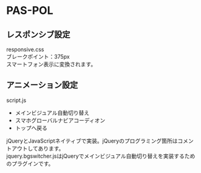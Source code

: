# PAS-POL

## レスポンシブ設定
responsive.css  
ブレークポイント：375px  
スマートフォン表示に変換されます。

## アニメーション設定
script.js  
* メインビジュアル自動切り替え
* スマホグローバルナビアコーディオン
* トップへ戻る

jQueryとJavaScriptネイティブで実装。jQueryのプログラミング箇所はコメントアウトしてあります。  
jquery.bgswitcher.jsはjQueryでメインビジュアル自動切り替えを実装するためのプラグインです。
